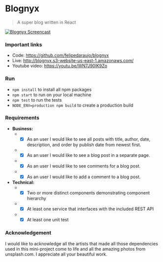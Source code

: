 # Blognyx
> A super blog written in React

<a href="https://youtu.be/WN7J90lK9Zo"><img src="https://s3.amazonaws.com/blognyx/blognyx-screen-record-resized.gif" alt="Blognyx Screencast" /></a>

### Important links
* Code: https://github.com/felipedaraujo/blognyx
* Live: http://blognyx.s3-website-us-east-1.amazonaws.com/
* Youtube video: https://youtu.be/WN7J90lK9Zo

### Run
* `npm install` to install all npm packages
* `npm start` to run on your local machine
* `npm test` to run the tests
* `NODE_ENV=production npm build` to create a production build

### Requirements
  * **Business​:**
    * - [X] As an user I would like to see all posts with title, author, date, description, and order by publish
    date from newest first.
    * - [X] As an user I would like to see a blog post in a separate page.
    * - [X] As an user I would like to see comments for a blog post.
    * - [X] As an user I would like to add a comment to a blog post.

  * **Technical:**
    * - [X] Two or more distinct components demonstrating component hierarchy
    * - [X] At least one service that interfaces with the included REST API
    * - [X] At least one unit test

### Acknowledgement
  I would like to acknowledge all the artists that made all those dependencies used in this mini-project come to life and all the amazing photos from unsplash.com. I appreciate all your beautiful work.
